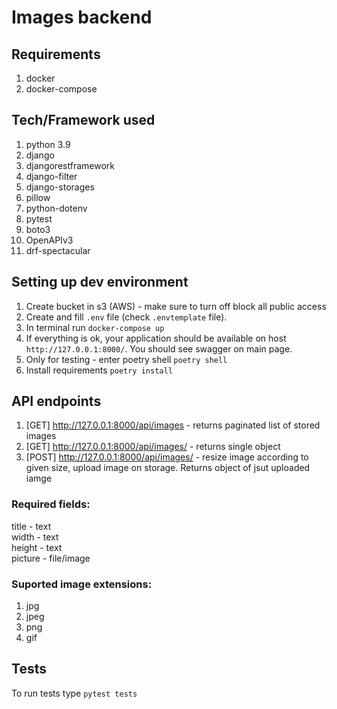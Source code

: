 # Images backend

## Requirements

1. docker
2. docker-compose

## Tech/Framework used

1. python 3.9
2. django
3. djangorestframework
4. django-filter
5. django-storages
6. pillow
7. python-dotenv
8. pytest
9. boto3
10. OpenAPIv3
11. drf-spectacular


## Setting up dev environment

1. Create bucket in s3 (AWS) - make sure to turn off block all public access
2. Create and fill `.env` file (check `.envtemplate` file).
3. In terminal run `docker-compose up`
4. If everything is ok, your application should be available on host `http://127.0.0.1:8000/`. You should see swagger on main page.
5. Only for testing - enter poetry shell `poetry shell`
6. Install requirements `poetry install`

## API endpoints
1. [GET] http://127.0.0.1:8000/api/images - returns paginated list of stored images
2. [GET] http://127.0.0.1:8000/api/images/<id> - returns single object 
3. [POST] http://127.0.0.1:8000/api/images/  - resize image according to given size, upload image on storage. Returns object of jsut uploaded iamge<br />
### Required fields: 
title - text<br />width - text<br />height - text<br />picture - file/image
### Suported image extensions:
1. jpg
2. jpeg
3. png
4. gif

## Tests

To run tests type `pytest tests`